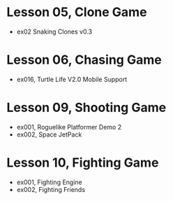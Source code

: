 # Lesson 05, Clone Game

+ ex02 Snaking Clones v0.3

# Lesson 06, Chasing Game

+ ex016, Turtle Life V2.0 Mobile Support

# Lesson 09, Shooting Game

+ ex001, Roguelike Platformer Demo 2
+ ex002, Space JetPack

# Lesson 10, Fighting Game

+ ex001, Fighting Engine
+ ex002, Fighting Friends
